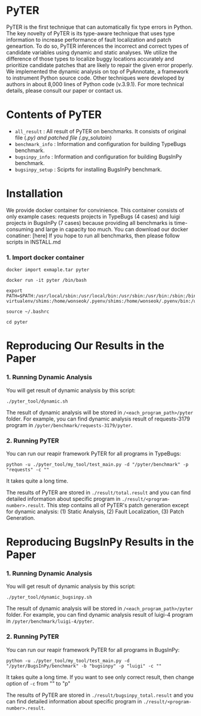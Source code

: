 # PyTER

PyTER is the first technique that can automatically fix type errors in Python.
The key novelty of PyTER is its type-aware technique that uses type information to increase performance of fault localization and patch geneartion.
To do so, PyTER inferences the incorrect and correct types of candidate variables using dynamic and static analyses.
We utilize the difference of those types to localize buggy locations accurately and prioritize candidate patches that are likely to repair the given error properly.
We implemented the dynamic analysis on top of PyAnnotate, a framework to instrument Python source code.
Other techniques were developed by authors in about 8,000 lines of Python code (v.3.9.1).
For more technical details, please consult our paper or contact us.

# Contents of PyTER

* `all_result` : All result of PyTER on benchmarks. It consists of original file (*.py) and patched file (*.py_solutoin)
* `benchmark_info` : Information and configuration for building TypeBugs benchmark.
* `bugsinpy_info` : Information and configuration for building BugsInPy benchmark.
* `bugsinpy_setup` : Sciprts for installing BugsInPy benchmark.

# Installation

We provide docker container for convinience.
This container consists of only example cases: requests projects in TypeBugs (4 cases) and luigi projects in BugsInPy (7 cases) because providing all benchmarks is time-consuming and large in capacity too much.
You can download our docker conatiner: [here]
If you hope to run all benchmarks, then please follow scripts in INSTALL.md

### 1. Import docker container

```
docker import exmaple.tar pyter
```

```
docker run -it pyter /bin/bash
```

```
export PATH=$PATH:/usr/local/sbin:/usr/local/bin:/usr/sbin:/usr/bin:/sbin:/bin:/home/wonseok/.pyenv/plugins/pyenv-virtualenv/shims:/home/wonseok/.pyenv/shims:/home/wonseok/.pyenv/bin:/usr/local/sbin:/usr/local/bin:/usr/sbin:/usr/bin:/sbin:/bin:/pyter/BugsInPy/framework/bin
```

```
source ~/.bashrc
```

```
cd pyter
```

# Reproducing Our Results in the Paper

### 1. Running Dynamic Analysis

You will get result of dynamic analysis by this script:

```
./pyter_tool/dynamic.sh
```

The result of dynamic analysis will be stored in `/<each_program_path>/pyter` folder.
For example, you can find dynamic analysis result of requests-3179 program in `/pyter/benchmark/requests-3179/pyter`.

### 2. Running PyTER

You can run our reapir framework PyTER for all programs in TypeBugs:

```
python -u ./pyter_tool/my_tool/test_main.py -d "/pyter/benchmark" -p "requests" -c "" 
```

It takes quite a long time.

The results of PyTER are stored in `./result/total.result` and you can find detailed information about specific program in `./result/<program-number>.result`.
This step contains all of PyTER's patch generation except for dynamic analysis: (1) Static Analysis, (2) Fault Localization, (3) Patch Generation.

# Reproducing BugsInPy Results in the Paper

### 1. Running Dynamic Analysis

You will get result of dynamic analysis by this script:

```
./pyter_tool/dynamic_bugsinpy.sh
```

The result of dynamic analysis will be stored in `/<each_program_path>/pyter` folder.
For example, you can find dynamic analysis result of luigi-4 program in `/pyter/benchmark/luigi-4/pyter`.

### 2. Running PyTER

You can run our reapir framework PyTER for all programs in BugsInPy:

```
python -u ./pyter_tool/my_tool/test_main.py -d "/pyter/BugsInPy/benchmark" -b "bugsinpy" -p "luigi" -c "" 
```

It takes quite a long time.
If you want to see only correct result, then change option of `-c` from "" to "p"

The results of PyTER are stored in `./result/bugsinpy_total.result` and you can find detailed information about specific program in `./result/<program-number>.result`.